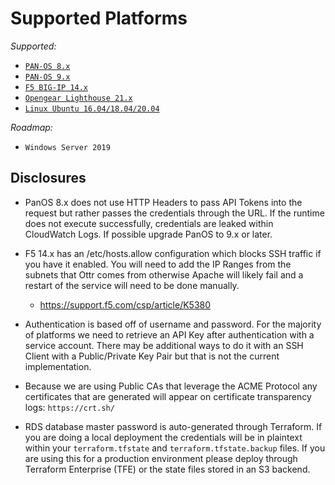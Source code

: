 # Supported Platforms

_Supported:_

- [`PAN-OS 8.x`](../platforms/panos-8.x)
- [`PAN-OS 9.x`](../platforms/panos-9.x)
- [`F5 BIG-IP 14.x`](../platforms/f5-14.x)
- [`Opengear Lighthouse 21.x`](../platforms/lighthouse-21.x)
- [`Linux Ubuntu 16.04/18.04/20.04`](../platforms/linux-aws-ssm)

_Roadmap:_

- `Windows Server 2019`

## Disclosures

- PanOS 8.x does not use HTTP Headers to pass API Tokens into the request but
  rather passes the credentials through the URL. If the runtime does not execute
  successfully, credentials are leaked within CloudWatch Logs. If possible
  upgrade PanOS to 9.x or later.
- F5 14.x has an /etc/hosts.allow configuration which blocks
  SSH traffic if you have it enabled. You will need to add the IP Ranges from
  the subnets that Ottr comes from otherwise Apache will likely fail and a
  restart of the service will need to be done manually.

  - https://support.f5.com/csp/article/K5380

- Authentication is based off of username and password. For the majority of
  platforms we need to retrieve an API Key after authentication with a service
  account. There may be additional ways to do it with an SSH Client with a
  Public/Private Key Pair but that is not the current implementation.
- Because we are using Public CAs that leverage the ACME Protocol any
  certificates that are generated will appear on certificate transparency
  logs: `https://crt.sh/`
- RDS database master password is auto-generated through Terraform. If you are doing
  a local deployment the credentials will be in plaintext within your
  `terraform.tfstate` and `terraform.tfstate.backup` files. If you are using
  this for a production environment please deploy through Terraform Enterprise
  (TFE) or the state files stored in an S3 backend.
